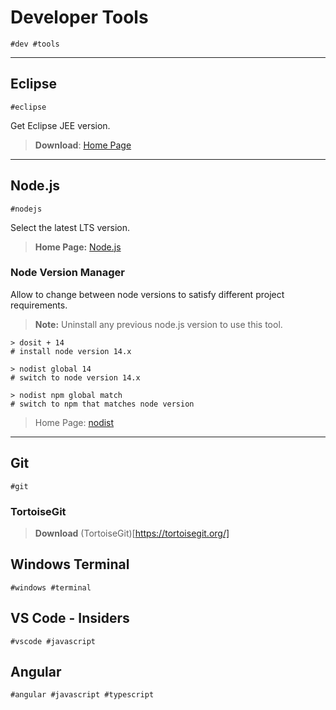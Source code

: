 # Developer Tools

`#dev #tools`

---

## Eclipse

`#eclipse`

Get Eclipse JEE version.

> **Download**: [Home Page](https://www.eclipse.org/downloads/)

---

## Node.js

`#nodejs`

Select the latest LTS version.

> **Home Page:** [Node.js](https://github.com/nullivex/nodist)

### Node Version Manager

Allow to change between node versions to satisfy different project requirements.

> **Note:** Uninstall any previous node.js version to use this tool.

```shell
> dosit + 14
# install node version 14.x

> nodist global 14
# switch to node version 14.x

> nodist npm global match
# switch to npm that matches node version
```

> Home Page: [nodist](https://github.com/nullivex/nodist)

---

## Git

`#git`

### TortoiseGit

> **Download** (TortoiseGit)[https://tortoisegit.org/]

## Windows Terminal

`#windows #terminal`

## VS Code - Insiders

`#vscode #javascript`

## Angular

`#angular #javascript #typescript`
